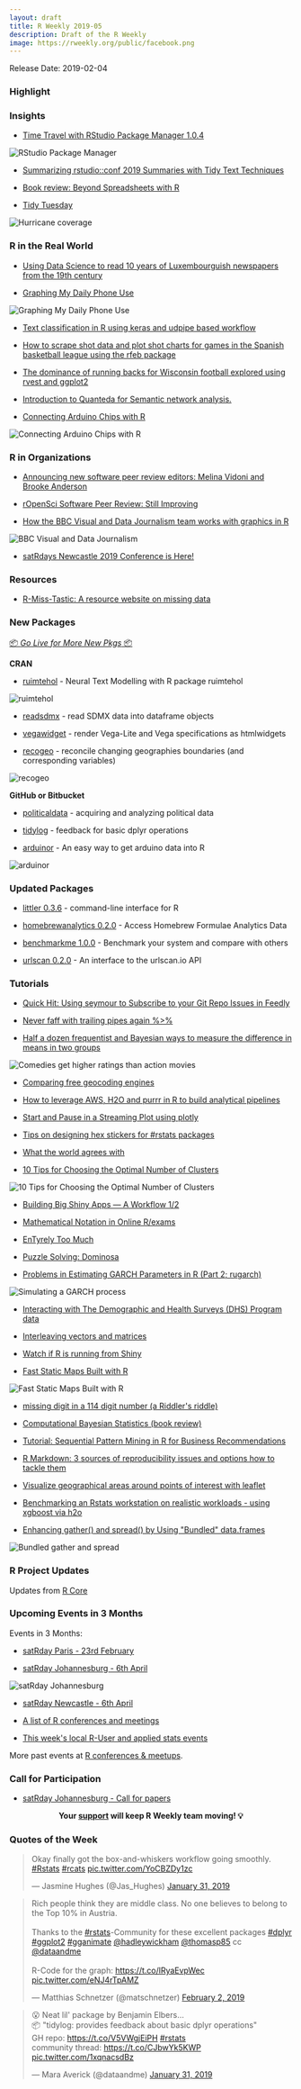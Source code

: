 ```yaml
---
layout: draft
title: R Weekly 2019-05
description: Draft of the R Weekly
image: https://rweekly.org/public/facebook.png
---
```


Release Date: 2019-02-04

###  Highlight



### Insights

+ [Time Travel with RStudio Package Manager 1.0.4](https://blog.rstudio.com/2019/01/30/time-travel-with-rstudio-package-manager-1-0-4/)

![RStudio Package Manager](https://raw.githubusercontent.com/rweekly/image/master/2019/rspm-104-calendar.png)

+ [Summarizing rstudio::conf 2019 Summaries with Tidy Text Techniques](https://tonyelhabr.rbind.io/post/rstudio-conf-2019-summary/)

+ [Book review: Beyond Spreadsheets with R](https://shirinsplayground.netlify.com/2019/01/review_beyond_spreadsheets_with_r/)

+ [Tidy Tuesday](https://davidsmale.netlify.com/portfolio/tidy-tuesday/)

![Hurricane coverage](https://davidsmale.netlify.com/img/portfolio/Hurricane%20coverage.png)

### R in the Real World

+ [Using Data Science to read 10 years of Luxembourguish newspapers from the 19th century](https://www.brodrigues.co/blog/2019-01-31-newspapers_shiny_app/)

+ [Graphing My Daily Phone Use](https://blog.rmhogervorst.nl/blog/2019/01/28/graphing-my-daily-phone-use/)

![Graphing My Daily Phone Use](https://raw.githubusercontent.com/rweekly/image/master/2019/screenlook_overlay.png)

+ [Text classification in R using keras and udpipe based workflow](http://www.jla-data.net/eng/vocabulary-based-text-classification/)

+ [How to scrape shot data and plot shot charts for games in the Spanish basketball league using the rfeb package](https://solmos.netlify.com/post/2019-01-24-graficos-de-tiro-con-r/shotcharts-with-r/)

+ [The dominance of running backs for Wisconsin football explored using rvest and ggplot2](https://www.mikelee.co/posts/2019-01-28-wisconsin-rushing-history/)

+ [Introduction to Quanteda for Semantic network analysis.](http://chainsawriot.com/mannheim/2019/01/25/quanteda.html)

+ [Connecting Arduino Chips with R](https://zhuhao.org/post/connect-arduino-chips-with-r/)

![Connecting Arduino Chips with R](https://raw.githubusercontent.com/rweekly/image/master/2019/ar_plotter.png)

###  R in Organizations

+ [Announcing new software peer review editors: Melina Vidoni and Brooke Anderson](https://ropensci.org/blog/2019/01/31/more_editors/)

+ [rOpenSci Software Peer Review: Still Improving](https://ropensci.org/blog/2019/02/01/software-review-news/)

+ [How the BBC Visual and Data Journalism team works with graphics in R](https://medium.com/bbc-visual-and-data-journalism/how-the-bbc-visual-and-data-journalism-team-works-with-graphics-in-r-ed0b35693535)

![BBC Visual and Data Journalism](https://cdn-images-1.medium.com/max/1600/0*DDRU1L5LIJkgDBxd.png)

+ [satRdays Newcastle 2019 Conference is Here!](https://www.jumpingrivers.com/blog/satrdays-newcastle-2019-conference/)


###  Resources

+ [R-Miss-Tastic: A resource website on missing data](https://rmisstastic.netlify.com/)

###  New Packages

<p class="added-hostname"><a href="https://rweekly.org/live" target="_blank" class="externalLink">📦 <i>Go Live for More New Pkgs</i> 📦</a></p>

**CRAN**

+ [ruimtehol](http://bnosac.be/index.php/blog/86-neural-text-modelling-with-r-package-ruimtehol) - Neural Text Modelling with R package ruimtehol

![ruimtehol](https://raw.githubusercontent.com/rweekly/image/master/2019/logo-ruimtehol.png)

+ [readsdmx](https://github.com/mdequeljoe/readsdmx) - read SDMX data into dataframe objects

+ [vegawidget](https://vegawidget.github.io/vegawidget) - render Vega-Lite and Vega specifications as htmlwidgets

+ [recogeo](http://www.francescobailo.net/2019/02/recogeo-a-new-r-package-to-reconcile-changing-geographies-boundaries-and-corresponding-variables/) - reconcile changing geographies boundaries (and corresponding variables)

![recogeo](https://raw.githubusercontent.com/rweekly/image/master/2019/francescco.png)


**GitHub or Bitbucket**

+ [politicaldata](https://github.com/elliottmorris/politicaldata) - acquiring and analyzing political data

+ [tidylog](https://github.com/elbersb/tidylog) - feedback for basic dplyr operations

+ [arduinor](https://github.com/r-arduino/arduinor) - An easy way to get arduino data into R

![arduinor](https://raw.githubusercontent.com/r-arduino/arduinor/master/docs/arduinor.png)

### Updated Packages

+ [littler 0.3.6](http://dirk.eddelbuettel.com/blog/2019/01/26#littler-0.3.6) - command-line interface for R

+ [homebrewanalytics 0.2.0](https://rud.is/b/2019/02/02/homebrew-2-0-0-released-homebrewanalytics-package-updated/) - Access Homebrew Formulae Analytics Data

+ [benchmarkme 1.0.0](https://www.jumpingrivers.com/blog/benchmarkme-new-version/) - Benchmark your system and compare with others

+ [urlscan 0.2.0](https://rud.is/b/2019/02/03/r-package-update-urlscan/) - An interface to the urlscan.io API

###  Tutorials

+ [Quick Hit: Using seymour to Subscribe to your Git Repo Issues in Feedly](https://rud.is/b/2019/01/30/quick-hit-using-seymour-to-subscribe-to-your-gitlahub-repo-issues-in-feedly/)

+ [Never faff with trailing pipes again %>%](https://nacnudus.github.io/duncangarmonsway/posts/2019-01-31-add-nowt-to-your-tidy-pipelines/)

+ [Half a dozen frequentist and Bayesian ways to measure the difference in means in two groups](https://www.andrewheiss.com/blog/2019/01/29/diff-means-half-dozen-ways/)

![Comedies get higher ratings than action movies](https://raw.githubusercontent.com/rweekly/image/master/2019/diff-mean.png)

+ [Comparing free geocoding engines](http://www.adelieresources.com/2019/01/comparing-free-geocoding-engines/)

+ [How to leverage AWS, H2O and purrr in R to build analytical pipelines](https://www.daeconomist.com/post/2019-01-25-partiii/)

+ [Start and Pause in a Streaming Plot using plotly](https://zhuhao.org/post/start-and-pause-in-a-streaming-plot-using-plotly/)

+ [Tips on designing hex stickers for #rstats packages](https://zhuhao.org/post/tips-on-designing-a-hex-sticker-for-rstats-packages/)

+ [What the world agrees with](http://freerangestats.info/blog/2019/01/26/world-agreeing)

+ [10 Tips for Choosing the Optimal Number of Clusters](https://towardsdatascience.com/10-tips-for-choosing-the-optimal-number-of-clusters-277e93d72d92)

![10 Tips for Choosing the Optimal Number of Clusters](https://raw.githubusercontent.com/rweekly/image/master/2019/optim-cluster.png)

+ [Building Big Shiny Apps — A Workflow 1/2](https://rtask.thinkr.fr/blog/building-big-shiny-apps-a-workflow-1/)

+ [Mathematical Notation in Online R/exams](http://www.R-exams.org/tutorials/math/)

+ [EnTyrely Too Much](https://support.rbind.io/2019/01/28/entyrely-too-much/)

+ [Puzzle Solving: Dominosa](https://coolbutuseless.github.io/2019/01/28/puzzle-solving-dominosa/)

+ [Problems in Estimating GARCH Parameters in R (Part 2; rugarch)](https://ntguardian.wordpress.com/2019/01/28/problems-estimating-garch-parameters-r-part-2-rugarch/)

![Simulating a GARCH process](https://ntguardian.files.wordpress.com/2019/01/problemsestimatinggarchparameters2-4-1.png?w=672&zoom=2)

+ [Interacting with The Demographic and Health Surveys (DHS) Program data](https://ropensci.org/blog/2019/01/29/rdhs/)

+ [Interleaving vectors and matrices](https://coolbutuseless.github.io/2019/01/31/interleaving-vectors-and-matrices-part-3/)

+ [Watch if R is running from Shiny](https://colinfay.me/watch-r-shiny/)

+ [Fast Static Maps Built with R](https://rud.is/b/2019/01/30/fast-static-maps-built-with-r/)

![Fast Static Maps Built with R](https://raw.githubusercontent.com/rweekly/image/master/2019/fast-static.png)

+ [missing digit in a 114 digit number (a Riddler's riddle)](https://xianblog.wordpress.com/2019/01/31/missing-digit-in-a-114-digit-number-a-riddlers-riddle/)

+ [Computational Bayesian Statistics (book review)](https://xianblog.wordpress.com/2019/02/01/computational-bayesian-statistics-book-review/)

+ [Tutorial: Sequential Pattern Mining in R for Business Recommendations](https://blog.revolutionanalytics.com/2019/02/sequential-pattern-mining-in-r.html)

+ [R Markdown: 3 sources of reproducibility issues and options how to tackle them](https://jozefhajnala.gitlab.io/r/r910-rmarkdown-reproducibility/)

+ [Visualize geographical areas around points of interest with leaflet](https://mvaugoyeau.netlify.com/post/where-i-live/)

+ [Benchmarking an Rstats workstation on realistic workloads - using xgboost via h2o](http://www.samabbott.co.uk/post/benchmarking-workstation-xgboost/)

+ [Enhancing gather() and spread() by Using "Bundled" data.frames](https://yutani.rbind.io/post/enhancing-gather-and-spread-by-using-bundled-data-frames/)

![Bundled gather and spread](https://d33wubrfki0l68.cloudfront.net/20c7c1b86f8a60c48e922ab29d03d2b426eafb5f/6d109/images/2019-02-03-multi-gather.jpg)


<!--<div class="post-more-begi
n"></div><div class="post-more-end"></div>-->

###  R Project Updates

Updates from [R Core](http://developer.r-project.org/blosxom.cgi/R-devel/NEWS)


###  Upcoming Events in 3 Months

Events in 3 Months:

+ [satRday Paris - 23rd February](https://paris2019.satrdays.org/)

+ [satRday Johannesburg - 6th April](https://joburg2019.satrdays.org/)

![satRday Johannesburg](https://pbs.twimg.com/media/Dxl6CuBWsAAgHWh.png)

+ [satRday Newcastle - 6th April](https://newcastle2019.satrdays.org/)

+ [A list of R conferences and meetings](https://jumpingrivers.github.io/meetingsR/events.html)

+ [This week's local R-User and applied stats events](https://community.rstudio.com/c/irl)

More past events at [R conferences & meetups](https://conf.rweekly.org).

###  Call for Participation

+ [satRday Johannesburg - Call for papers](https://www.papercall.io/satrday-johannesburg-2019)

<p class="hide-support added-hostname support-rweekly" style="text-align: center;font-weight: bold;">Your <a class="non-visited externalLink" href="https://www.patreon.com/rweekly" onclick="pas(this)">support</a> will keep R Weekly team moving! 💡</p>

###  Quotes of the Week

<blockquote class="twitter-tweet" data-lang="en"><p lang="en" dir="ltr">Okay finally got the box-and-whiskers workflow going smoothly. <a href="https://twitter.com/hashtag/Rstats?src=hash&amp;ref_src=twsrc%5Etfw">#Rstats</a> <a href="https://twitter.com/hashtag/rcats?src=hash&amp;ref_src=twsrc%5Etfw">#rcats</a> <a href="https://t.co/YoCBZDy1zc">pic.twitter.com/YoCBZDy1zc</a></p>&mdash; Jasmine Hughes (@Jas_Hughes) <a href="https://twitter.com/Jas_Hughes/status/1091062017891262464?ref_src=twsrc%5Etfw">January 31, 2019</a></blockquote>

<blockquote class="twitter-tweet" data-lang="en"><p lang="en" dir="ltr">Rich people think they are middle class. No one believes to belong to the Top 10% in Austria.<br><br>Thanks to the <a href="https://twitter.com/hashtag/rstats?src=hash&amp;ref_src=twsrc%5Etfw">#rstats</a>-Community for these excellent packages <a href="https://twitter.com/hashtag/dplyr?src=hash&amp;ref_src=twsrc%5Etfw">#dplyr</a> <a href="https://twitter.com/hashtag/ggplot2?src=hash&amp;ref_src=twsrc%5Etfw">#ggplot2</a> <a href="https://twitter.com/hashtag/gganimate?src=hash&amp;ref_src=twsrc%5Etfw">#gganimate</a> <a href="https://twitter.com/hadleywickham?ref_src=twsrc%5Etfw">@hadleywickham</a> <a href="https://twitter.com/thomasp85?ref_src=twsrc%5Etfw">@thomasp85</a> cc <a href="https://twitter.com/dataandme?ref_src=twsrc%5Etfw">@dataandme</a><br><br>R-Code for the graph: <a href="https://t.co/lRyaEvpWec">https://t.co/lRyaEvpWec</a> <a href="https://t.co/eNJ4rTpAMZ">pic.twitter.com/eNJ4rTpAMZ</a></p>&mdash; Matthias Schnetzer (@matschnetzer) <a href="https://twitter.com/matschnetzer/status/1091679602265780225?ref_src=twsrc%5Etfw">February 2, 2019</a></blockquote>

<blockquote class="twitter-tweet" data-lang="en"><p lang="en" dir="ltr">😮 Neat lil&#39; package by Benjamin Elbers…<br>📦 &quot;tidylog: provides feedback about basic dplyr operations&quot; <br>GH repo: <a href="https://t.co/V5VWgjEiPH">https://t.co/V5VWgjEiPH</a> <a href="https://twitter.com/hashtag/rstats?src=hash&amp;ref_src=twsrc%5Etfw">#rstats</a><br>community thread: <a href="https://t.co/CJbwYk5KWP">https://t.co/CJbwYk5KWP</a> <a href="https://t.co/1xqnacsdBz">pic.twitter.com/1xqnacsdBz</a></p>&mdash; Mara Averick (@dataandme) <a href="https://twitter.com/dataandme/status/1091060067925921792?ref_src=twsrc%5Etfw">January 31, 2019</a></blockquote>
<script async src="https://platform.twitter.com/widgets.js" charset="utf-8"></script>
